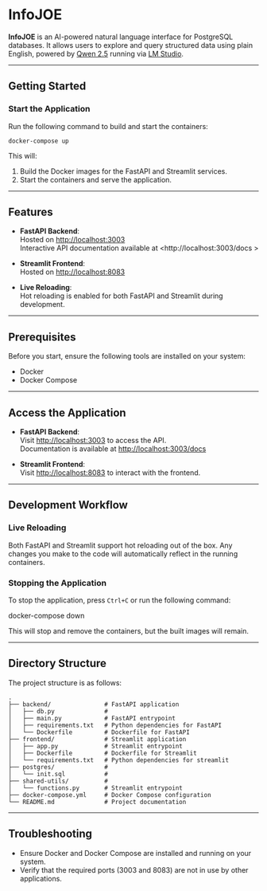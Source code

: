 # InfoJOE

**InfoJOE** is an AI-powered natural language interface for PostgreSQL databases. It allows users to explore and query structured data using plain English, powered by [Qwen 2.5](https://huggingface.co/Qwen/Qwen1.5-72B-Chat) running via [LM Studio](https://lmstudio.ai/).

---

## Getting Started

### Start the Application

Run the following command to build and start the containers:  

```docker-compose up```

This will: 

1. Build the Docker images for the FastAPI and Streamlit services.  
2. Start the containers and serve the application.  

---

## Features

- **FastAPI Backend**:  
  Hosted on <http://localhost:3003>  
  Interactive API documentation available at <http://localhost:3003/docs > 

- **Streamlit Frontend**:  
  Hosted on <http://localhost:8083>  

- **Live Reloading**:  
  Hot reloading is enabled for both FastAPI and Streamlit during development.

---

## Prerequisites

Before you start, ensure the following tools are installed on your system:

- Docker  
- Docker Compose  

---

## Access the Application

- **FastAPI Backend**:  
  Visit <http://localhost:3003> to access the API.  
  Documentation is available at <http://localhost:3003/docs>  

- **Streamlit Frontend**:  
  Visit <http://localhost:8083> to interact with the frontend.  

---

## Development Workflow

### Live Reloading

Both FastAPI and Streamlit support hot reloading out of the box. Any changes you 
make to the code will automatically reflect in the running containers.  

### Stopping the Application

To stop the application, press `Ctrl+C` or run the following command:  

docker-compose down  

This will stop and remove the containers, but the built images will remain.  

---

## Directory Structure

The project structure is as follows:  

```shell
.  
├── backend/               # FastAPI application  
│   ├── db.py              # 
│   ├── main.py            # FastAPI entrypoint  
│   ├── requirements.txt   # Python dependencies for FastAPI  
│   └── Dockerfile         # Dockerfile for FastAPI  
├── frontend/              # Streamlit application  
│   ├── app.py             # Streamlit entrypoint  
│   ├── Dockerfile         # Dockerfile for Streamlit
│   └── requirements.txt   # Python dependencies for streamlit  
├── postgres/              # 
│   └── init.sql           #   
├── shared-utils/          #   
│   └── functions.py       # Streamlit entrypoint  
├── docker-compose.yml     # Docker Compose configuration
└── README.md              # Project documentation  
```

---

## Troubleshooting

- Ensure Docker and Docker Compose are installed and running on your system.  
- Verify that the required ports (3003 and 8083) are not in use by other 
applications.  
